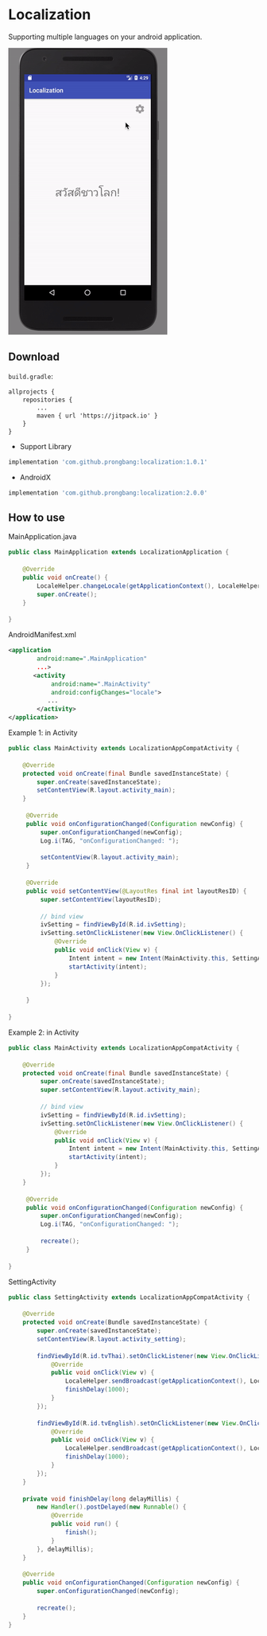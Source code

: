 # Localization

Supporting multiple languages on your android application.

![screenshot gif](https://github.com/prongbang/Localization/blob/master/screenshots/screenshots.gif?raw=true)

## Download

```build.gradle```:
```
allprojects {
    repositories {
        ...
        maven { url 'https://jitpack.io' }
    }
}
```

- Support Library

```gradle
implementation 'com.github.prongbang:localization:1.0.1'
```

- AndroidX

```gradle
implementation 'com.github.prongbang:localization:2.0.0'
```

## How to use

MainApplication.java
```java
public class MainApplication extends LocalizationApplication {

    @Override
    public void onCreate() {
        LocaleHelper.changeLocale(getApplicationContext(), LocaleHelper.THAI);
        super.onCreate();
    }
    
}
```

AndroidManifest.xml
```xml
<application
        android:name=".MainApplication"
        ...>
       <activity
            android:name=".MainActivity"
            android:configChanges="locale">
           ...
        </activity>
</application>
```

Example 1: in Activity
```java
public class MainActivity extends LocalizationAppCompatActivity {

    @Override
    protected void onCreate(final Bundle savedInstanceState) {
        super.onCreate(savedInstanceState);
        setContentView(R.layout.activity_main);
    }

     @Override
     public void onConfigurationChanged(Configuration newConfig) {
         super.onConfigurationChanged(newConfig);
         Log.i(TAG, "onConfigurationChanged: ");

         setContentView(R.layout.activity_main);
     }

     @Override
     public void setContentView(@LayoutRes final int layoutResID) {
         super.setContentView(layoutResID);

         // bind view
         ivSetting = findViewById(R.id.ivSetting);
         ivSetting.setOnClickListener(new View.OnClickListener() {
             @Override
             public void onClick(View v) {
                 Intent intent = new Intent(MainActivity.this, SettingActivity.class);
                 startActivity(intent);
             }
         });

     }

}

```


Example 2: in Activity
```java
public class MainActivity extends LocalizationAppCompatActivity {

    @Override
    protected void onCreate(final Bundle savedInstanceState) {
         super.onCreate(savedInstanceState);
         super.setContentView(R.layout.activity_main);

         // bind view
         ivSetting = findViewById(R.id.ivSetting);
         ivSetting.setOnClickListener(new View.OnClickListener() {
             @Override
             public void onClick(View v) {
                 Intent intent = new Intent(MainActivity.this, SettingActivity.class);
                 startActivity(intent);
             }
         });
    }

     @Override
     public void onConfigurationChanged(Configuration newConfig) {
         super.onConfigurationChanged(newConfig);
         Log.i(TAG, "onConfigurationChanged: ");

         recreate();
     }

}

```

SettingActivity
```java
public class SettingActivity extends LocalizationAppCompatActivity {

    @Override
    protected void onCreate(Bundle savedInstanceState) {
        super.onCreate(savedInstanceState);
        setContentView(R.layout.activity_setting);

        findViewById(R.id.tvThai).setOnClickListener(new View.OnClickListener() {
            @Override
            public void onClick(View v) {
                LocaleHelper.sendBroadcast(getApplicationContext(), LocaleHelper.changeLocale(getApplicationContext(), LocaleHelper.THAI));
                finishDelay(1000);
            }
        });

        findViewById(R.id.tvEnglish).setOnClickListener(new View.OnClickListener() {
            @Override
            public void onClick(View v) {
                LocaleHelper.sendBroadcast(getApplicationContext(), LocaleHelper.changeLocale(getApplicationContext(), LocaleHelper.ENGLISH));
                finishDelay(1000);
            }
        });
    }

    private void finishDelay(long delayMillis) {
        new Handler().postDelayed(new Runnable() {
            @Override
            public void run() {
                finish();
            }
        }, delayMillis);
    }

    @Override
    public void onConfigurationChanged(Configuration newConfig) {
        super.onConfigurationChanged(newConfig);

        recreate();
    }
}
```
